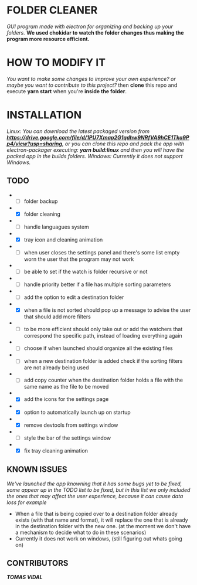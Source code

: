 # FOLDER CLEANER
_GUI program made with electron for organizing and backing up your folders._
__We used chokidar to watch the folder changes thus making the program more resource efficient.__

# HOW TO MODIFY IT
_You want to make some changes to improve your own experience? or maybe you want to contribute to this project?_ then **clone** this repo and execute **yarn start** when you're **inside the folder**.

# INSTALLATION
_Linux: You can download the latest packaged version from **https://drive.google.com/file/d/1PU7Xmap2G1qdhw9NRfVA9hCE1Tka9Pp4/view?usp=sharing**, or you can clone this repo and pack the app with electron-packager executing: **yarn build:linux** and then you will have the packed app in the builds folders._
_Windows: Currently it does not support Windows._

## TODO
* - [ ] folder backup 
* - [x] folder cleaning
* - [ ] handle languagues system
* - [x] tray icon and cleaning animation
* - [ ] when user closes the settings panel and there's some list empty worn the user that the program may not work
* - [ ] be able to set if the watch is folder recursive or not
* - [ ] handle priority better if a file has multiple sorting parameters
* - [ ] add the option to edit a destination folder
* - [x] when a file is not sorted should pop up a message to advise the user that should add more filters
* - [ ] to be more efficient should only take out or add the watchers that correspond the specific path, instead of loading everything again
* - [ ] choose if when launched should organize all the existing files
* - [ ] when a new destination folder is added check if the sorting filters are not already being used
* - [ ] add copy counter when the destination folder holds a file with the same name as the file to be moved
* - [x] add the icons for the settings page
* - [x] option to automatically launch up on startup 
* - [x] remove devtools from settings window
* - [ ] style the bar of the settings window
* - [x] fix tray cleaning animation 

## KNOWN ISSUES
_We've launched the app knowning that it has some bugs yet to be fixed, some appear up in the TODO list to be fixed, but in this list we only included the ones that may affect the user experience, because it can cause data loss for example_
* When a file that is being copied over to a destination folder already exists (with that name and format), it will replace the one that is already in the destination folder with the new one. (at the moment we don't have a mechanism to decide what to do in these scenarios)
* Currently it does not work on windows, (still figuring out whats going on)

## CONTRIBUTORS
**_TOMAS VIDAL_**
